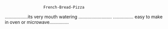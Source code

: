                      French-Bread-Pizza

 ..................its very mouth watering ..........................
................ easy to make in oven or microwave...............